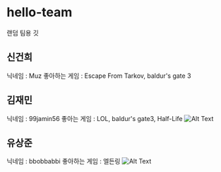 # hello-team
랜덤 팀용 깃

## 신건희
닉네임 : Muz
좋아하는 게임 : Escape From Tarkov, baldur's gate 3

## 김재민
닉네임 : 99jamin56
좋아는 게임 : LOL, baldur's gate3, Half-Life
![Alt Text](https://blog.kakaocdn.net/dn/A4Jys/btrsSvkfSir/JdfPZxZ5LA9kGz3gsg3LcK/img.gif)


##  유상준
닉네임 : bbobbabbi
좋아하는 게임 : 엘든링
![Alt Text](https://oiiaoiia.org/storage/2024/10/Cat360spin_memehdf.gif)